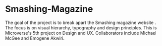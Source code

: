 # Smashing-Magazine
The goal of the project is to break apart the Smashing magazine website .
The focus is on visual hierarchy, typography and design principles.
This is Microverse's 5th project on Design and UX.
Collaborators include Michael McGee and Emogene Akwiri.